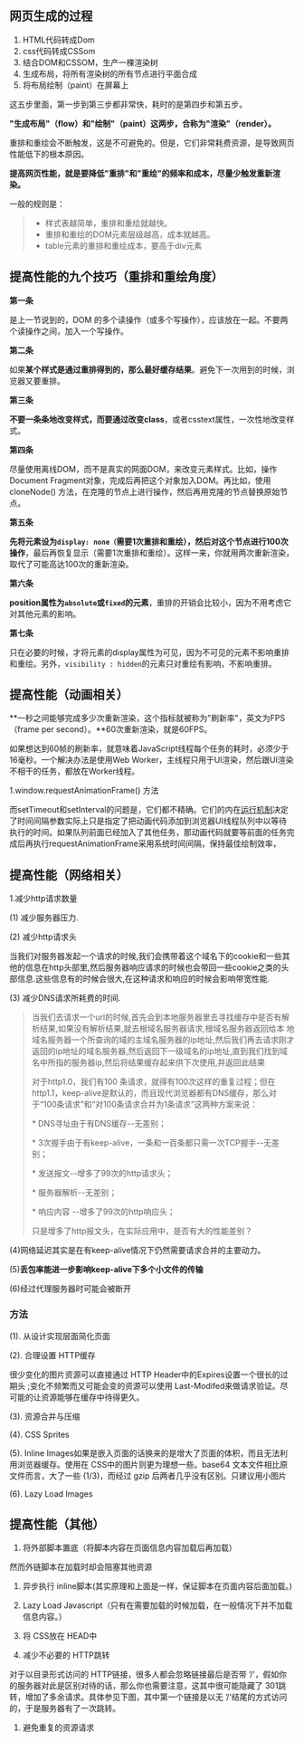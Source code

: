 ## 网页生成的过程

1. HTML代码转成Dom
2. css代码转成CSSom
3. 结合DOM和CSSOM，生产一棵渲染树
4. 生成布局，将所有渲染树的所有节点进行平面合成
5. 将布局绘制（paint）在屏幕上

这五步里面，第一步到第三步都非常快，耗时的是第四步和第五步。

**"生成布局"（flow）和"绘制"（paint）这两步，合称为"渲染"（render）。**

重排和重绘会不断触发，这是不可避免的。但是，它们非常耗费资源，是导致网页性能低下的根本原因。

**提高网页性能，就是要降低"重排"和"重绘"的频率和成本，尽量少触发重新渲染。**

一般的规则是：

> * 样式表越简单，重排和重绘就越快。
> * 重排和重绘的DOM元素层级越高，成本就越高。
> * table元素的重排和重绘成本，要高于div元素

## 提高性能的九个技巧（重排和重绘角度）

**第一条**

是上一节说到的，DOM 的多个读操作（或多个写操作），应该放在一起。不要两个读操作之间，加入一个写操作。

**第二条**

如果**某个样式是通过重排得到的，那么最好缓存结果**。避免下一次用到的时候，浏览器又要重排。

**第三条**

**不要一条条地改变样式，而要通过改变class**，或者csstext属性，一次性地改变样式。

**第四条**

尽量使用离线DOM，而不是真实的网面DOM，来改变元素样式。比如，操作Document Fragment对象，完成后再把这个对象加入DOM。再比如，使用 cloneNode\(\) 方法，在克隆的节点上进行操作，然后再用克隆的节点替换原始节点。

**第五条**

**先将元素设为`display: none（`需要1次重排和重绘），然后对这个节点进行100次操作**，最后再恢复显示（需要1次重排和重绘）。这样一来，你就用两次重新渲染，取代了可能高达100次的重新渲染。

**第六条**

**position属性为`absolute`或`fixed`的元素**，重排的开销会比较小，因为不用考虑它对其他元素的影响。

**第七条**

只在必要的时候，才将元素的display属性为可见，因为不可见的元素不影响重排和重绘。另外，`visibility : hidden`的元素只对重绘有影响，不影响重排。

## 提高性能（动画相关）

**一秒之间能够完成多少次重新渲染，这个指标就被称为"刷新率"，英文为FPS（frame per second）。**60次重新渲染，就是60FPS。

如果想达到60帧的刷新率，就意味着JavaScript线程每个任务的耗时，必须少于16毫秒。一个解决办法是使用Web Worker，主线程只用于UI渲染，然后跟UI渲染不相干的任务，都放在Worker线程。

1.window.requestAnimationFrame\(\) 方法

而setTimeout和setInterval的问题是，它们都不精确。它们的内在[运行机制](http://www.cnblogs.com/xiaohuochai/p/5773183.html#anchor3)决定了时间间隔参数实际上只是指定了把动画代码添加到浏览器UI线程队列中以等待执行的时间。如果队列前面已经加入了其他任务，那动画代码就要等前面的任务完成后再执行requestAnimationFrame采用系统时间间隔，保持最佳绘制效率，

## 提高性能（网络相关）

1.减少http请求数量

\(1\)   减少服务器压力.

\(2\)   减少http请求头

当我们对服务器发起一个请求的时候,我们会携带着这个域名下的cookie和一些其他的信息在http头部里,然后服务器响应请求的时候也会带回一些cookie之类的头部信息.这些信息有的时候会很大,在这种请求和响应的时候会影响带宽性能.

\(3\)   减少DNS请求所耗费的时间.

> 当我们去请求一个url的时候,首先会到本地服务器里去寻找缓存中是否有解析结果,如果没有解析结果,就去根域名服务器请求,根域名服务器返回给本 地域名服务器一个所查询的域的主域名服务器的ip地址,然后我们再去请求刚才返回的ip地址的域名服务器,然后返回下一级域名的ip地址,直到我们找到域 名中所指的服务器ip,然后将结果缓存起来供下次使用,并返回此结果
>
> 对于http1.0，我们有100 条请求，就得有100次这样的重复过程；但在http1.1，keep-alive是默认的，而且现代浏览器都有DNS缓存，那么对于“100条请求”和“对100条请求合并为1条请求”这两种方案来说：
>
> \* DNS寻址由于有DNS缓存--无差别；
>
> \* 3次握手由于有keep-alive，一条和一百条都只需一次TCP握手--无差别；
>
> \* 发送报文--增多了99次的http请求头；
>
> \* 服务器解析--无差别；
>
> \* 响应内容 --增多了99次的http响应头；
>
> 只是增多了http报文头，在实际应用中，是否有大的性能差别？

\(4\)网络延迟其实是在有keep-alive情况下仍然需要请求合并的主要动力。

\(5\)**丢包率能进一步影响keep-alive下多个小文件的传输**

\(6\)经过代理服务器时可能会被断开

### 方法

\(1\). 从设计实现层面简化页面

\(2\). 合理设置 HTTP缓存

很少变化的图片资源可以直接通过 HTTP Header中的Expires设置一个很长的过期头 ;变化不频繁而又可能会变的资源可以使用 Last-Modifed来做请求验证。尽可能的让资源能够在缓存中待得更久。

\(3\). 资源合并与压缩

\(4\). CSS Sprites

\(5\). Inline Images如果是嵌入页面的话换来的是增大了页面的体积，而且无法利用浏览器缓存。使用在 CSS中的图片则更为理想一些。base64 文本文件相比原文件而言，大了一些 \(1/3\)，而经过 gzip 后两者几乎没有区别。只建议用小图片

\(6\). Lazy Load Images

## 提高性能（其他）

1. 将外部脚本置底（将脚本内容在页面信息内容加载后再加载）

然而外链脚本在加载时却会阻塞其他资源

1. 异步执行 inline脚本\(其实原理和上面是一样，保证脚本在页面内容后面加载。\)

2. Lazy Load Javascript（只有在需要加载的时候加载，在一般情况下并不加载信息内容。）

3. 将 CSS放在 HEAD中

4. 减少不必要的 HTTP跳转

对于以目录形式访问的 HTTP链接，很多人都会忽略链接最后是否带 ’/'，假如你的服务器对此是区别对待的话，那么你也需要注意，这其中很可能隐藏了 301跳转，增加了多余请求。具体参见下图，其中第一个链接是以无 ’/'结尾的方式访问的，于是服务器有了一次跳转。

1. 避免重复的资源请求



